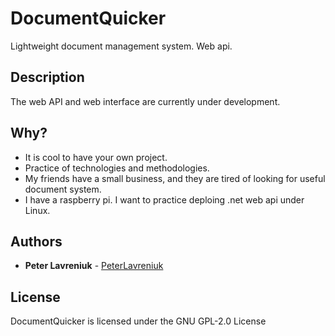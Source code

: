 # DocumentQuicker
Lightweight document management system. Web api.

## Description
The web API and web interface are currently under development.

## Why?
- It is cool to have your own project.
- Practice of technologies and methodologies.
- My friends have a small business, and they are tired of looking for useful document system.
- I have a raspberry pi. I want to practice deploing .net web api under Linux.

## Authors
* **Peter Lavreniuk** - [PeterLavreniuk](https://github.com/PeterLavreniuk)

## License
DocumentQuicker is licensed under the GNU GPL-2.0 License